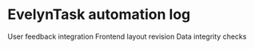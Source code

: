 # EvelynTask automation log
User feedback integration
Frontend layout revision
Data integrity checks

